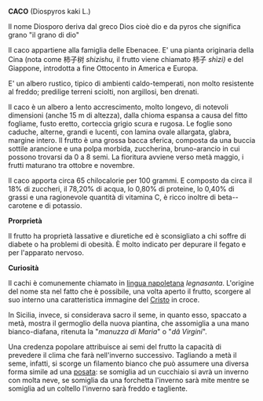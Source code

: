 **CACO** (Diospyros kaki L.)

Il nome Diosporo deriva dal greco Dios cioè dio e da pyros che significa
grano "il grano di dio"

Il caco appartiene alla famiglia delle Ebenacee. E' una pianta
originaria della Cina (nota come 柿子树 *shizishu,* il frutto
viene chiamato 柿子 *shìzi)* e del Giappone, introdotta a fine
Ottocento in America e Europa.

E' un albero rustico, tipico di ambienti caldo-temperati, non molto
resistente al freddo; predilige terreni sciolti, non argillosi, ben
drenati.

Il caco è un albero a lento accrescimento, molto longevo, di notevoli
dimensioni (anche 15 m di altezza), dalla chioma espansa a causa del
fitto fogliame, fusto eretto, corteccia grigio scura e rugosa. Le foglie
sono caduche, alterne, grandi e lucenti, con lamina ovale allargata,
glabra, margine intero. Il frutto è una grossa bacca sferica, composta
da una buccia sottile arancione e una polpa morbida, zuccherina,
bruno-arancio in cui possono trovarsi da 0 a 8 semi. La fioritura
avviene verso metà maggio, i frutti maturano tra ottobre e novembre.

Il caco apporta circa 65 chilocalorie per 100 grammi. E composto da
circa il 18% di zuccheri, il 78,20% di acqua, lo 0,80% di proteine, lo
0,40% di grassi e una ragionevole quantità di vitamina C, è ricco
inoltre di beta--carotene e di potassio.

**Prorprietà**

Il frutto ha proprietà lassative e diuretiche ed è sconsigliato a chi
soffre di diabete o ha problemi di obesità. È molto indicato per
depurare il fegato e per l'apparato nervoso.

**Curiosità**

Il cachi è comunemente chiamato in [lingua
napoletana](https://it.wikipedia.org/wiki/Lingua_napoletana)
*legnasanta*. L\'origine del nome sta nel fatto che è possibile, una
volta aperto il frutto, scorgere al suo interno una caratteristica
immagine del [Cristo](https://it.wikipedia.org/wiki/Cristo) in croce.

In Sicilia, invece, si considerava sacro il seme, in quanto esso,
spaccato a metà, mostra il germoglio della nuova piantina, che
assomiglia a una mano bianco-diafana, ritenuta la "*manuzza di Maria*" o
"*dâ Virgini*".

Una credenza popolare attribuisce ai semi del frutto la capacità di
prevedere il clima che farà nell\'inverno successivo. Tagliando a metà
il seme, infatti, si scorge un filamento bianco che può assumere una
diversa forma simile ad una
[posata](https://it.wikipedia.org/wiki/Posata): se somiglia ad un
cucchiaio si avrà un inverno con molta neve, se somiglia da una
forchetta l\'inverno sarà mite mentre se somiglia ad un coltello
l\'inverno sarà freddo e tagliente.
